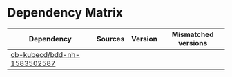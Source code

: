 # Dependency Matrix

Dependency | Sources | Version | Mismatched versions
---------- | ------- | ------- | -------------------
[cb-kubecd/bdd-nh-1583502587](https://github.com/cb-kubecd/bdd-nh-1583502587.git) |  | []() | 
